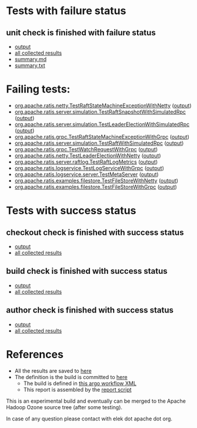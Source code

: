 # Tests with failure status

## unit check is finished with failure status

   * [output](https://raw.githubusercontent.com/elek/ozone-ci/master/ratis/ratis-test-nppbd/unit/output.log)
   * [all collected results](https://github.com/elek/ozone-ci/tree/master/ratis/ratis-test-nppbd/unit)
   * [summary.md](https://github.com/elek/ozone-ci/tree/master/ratis/ratis-test-nppbd/unit/summary.md)
   * [summary.txt](https://github.com/elek/ozone-ci/tree/master/ratis/ratis-test-nppbd/unit/summary.txt)

# Failing tests: 

 * [org.apache.ratis.netty.TestRaftStateMachineExceptionWithNetty](/tmp/log/ratis/ratis-test-nppbd/unit/workdir/ratis-test/org.apache.ratis.netty.TestRaftStateMachineExceptionWithNetty.txt) ([output](/tmp/log/ratis/ratis-test-nppbd/unit/workdir/ratis-test/org.apache.ratis.netty.TestRaftStateMachineExceptionWithNetty-output.txt/))
 * [org.apache.ratis.server.simulation.TestRaftSnapshotWithSimulatedRpc](/tmp/log/ratis/ratis-test-nppbd/unit/workdir/ratis-test/org.apache.ratis.server.simulation.TestRaftSnapshotWithSimulatedRpc.txt) ([output](/tmp/log/ratis/ratis-test-nppbd/unit/workdir/ratis-test/org.apache.ratis.server.simulation.TestRaftSnapshotWithSimulatedRpc-output.txt/))
 * [org.apache.ratis.server.simulation.TestLeaderElectionWithSimulatedRpc](/tmp/log/ratis/ratis-test-nppbd/unit/workdir/ratis-test/org.apache.ratis.server.simulation.TestLeaderElectionWithSimulatedRpc.txt) ([output](/tmp/log/ratis/ratis-test-nppbd/unit/workdir/ratis-test/org.apache.ratis.server.simulation.TestLeaderElectionWithSimulatedRpc-output.txt/))
 * [org.apache.ratis.grpc.TestRaftStateMachineExceptionWithGrpc](/tmp/log/ratis/ratis-test-nppbd/unit/workdir/ratis-test/org.apache.ratis.grpc.TestRaftStateMachineExceptionWithGrpc.txt) ([output](/tmp/log/ratis/ratis-test-nppbd/unit/workdir/ratis-test/org.apache.ratis.grpc.TestRaftStateMachineExceptionWithGrpc-output.txt/))
 * [org.apache.ratis.server.simulation.TestRaftWithSimulatedRpc](/tmp/log/ratis/ratis-test-nppbd/unit/workdir/ratis-test/org.apache.ratis.server.simulation.TestRaftWithSimulatedRpc.txt) ([output](/tmp/log/ratis/ratis-test-nppbd/unit/workdir/ratis-test/org.apache.ratis.server.simulation.TestRaftWithSimulatedRpc-output.txt/))
 * [org.apache.ratis.grpc.TestWatchRequestWithGrpc](/tmp/log/ratis/ratis-test-nppbd/unit/workdir/ratis-test/org.apache.ratis.grpc.TestWatchRequestWithGrpc.txt) ([output](/tmp/log/ratis/ratis-test-nppbd/unit/workdir/ratis-test/org.apache.ratis.grpc.TestWatchRequestWithGrpc-output.txt/))
 * [org.apache.ratis.netty.TestLeaderElectionWithNetty](/tmp/log/ratis/ratis-test-nppbd/unit/workdir/ratis-test/org.apache.ratis.netty.TestLeaderElectionWithNetty.txt) ([output](/tmp/log/ratis/ratis-test-nppbd/unit/workdir/ratis-test/org.apache.ratis.netty.TestLeaderElectionWithNetty-output.txt/))
 * [org.apache.ratis.server.raftlog.TestRaftLogMetrics](/tmp/log/ratis/ratis-test-nppbd/unit/workdir/ratis-test/org.apache.ratis.server.raftlog.TestRaftLogMetrics.txt) ([output](/tmp/log/ratis/ratis-test-nppbd/unit/workdir/ratis-test/org.apache.ratis.server.raftlog.TestRaftLogMetrics-output.txt/))
 * [org.apache.ratis.logservice.TestLogServiceWithGrpc](/tmp/log/ratis/ratis-test-nppbd/unit/workdir/ratis-logservice/org.apache.ratis.logservice.TestLogServiceWithGrpc.txt) ([output](/tmp/log/ratis/ratis-test-nppbd/unit/workdir/ratis-logservice/org.apache.ratis.logservice.TestLogServiceWithGrpc-output.txt/))
 * [org.apache.ratis.logservice.server.TestMetaServer](/tmp/log/ratis/ratis-test-nppbd/unit/workdir/ratis-logservice/org.apache.ratis.logservice.server.TestMetaServer.txt) ([output](/tmp/log/ratis/ratis-test-nppbd/unit/workdir/ratis-logservice/org.apache.ratis.logservice.server.TestMetaServer-output.txt/))
 * [org.apache.ratis.examples.filestore.TestFileStoreWithNetty](/tmp/log/ratis/ratis-test-nppbd/unit/workdir/ratis-examples/org.apache.ratis.examples.filestore.TestFileStoreWithNetty.txt) ([output](/tmp/log/ratis/ratis-test-nppbd/unit/workdir/ratis-examples/org.apache.ratis.examples.filestore.TestFileStoreWithNetty-output.txt/))
 * [org.apache.ratis.examples.filestore.TestFileStoreWithGrpc](/tmp/log/ratis/ratis-test-nppbd/unit/workdir/ratis-examples/org.apache.ratis.examples.filestore.TestFileStoreWithGrpc.txt) ([output](/tmp/log/ratis/ratis-test-nppbd/unit/workdir/ratis-examples/org.apache.ratis.examples.filestore.TestFileStoreWithGrpc-output.txt/))


# Tests with success status

## checkout check is finished with success status

   * [output](https://raw.githubusercontent.com/elek/ozone-ci/master/ratis/ratis-test-nppbd/checkout/output.log)
   * [all collected results](https://github.com/elek/ozone-ci/tree/master/ratis/ratis-test-nppbd/checkout)


## build check is finished with success status

   * [output](https://raw.githubusercontent.com/elek/ozone-ci/master/ratis/ratis-test-nppbd/build/output.log)
   * [all collected results](https://github.com/elek/ozone-ci/tree/master/ratis/ratis-test-nppbd/build)


## author check is finished with success status

   * [output](https://raw.githubusercontent.com/elek/ozone-ci/master/ratis/ratis-test-nppbd/author/output.log)
   * [all collected results](https://github.com/elek/ozone-ci/tree/master/ratis/ratis-test-nppbd/author)




# References

 * All the results are saved to [here](https://github.com/elek/ozone-ci/tree/master/ratis/ratis-test-nppbd/)
 * The definition is the build is committed to [here](https://github.com/elek/argo-ozone)
    * The build is defined in [this argo workflow XML](https://github.com/elek/argo-ozone/blob/master/ozone-build.yaml)
    * This report is assembled by the [report script](https://github.com/elek/argo-ozone/blob/master/scripts/report.sh)

This is an experimental build and eventually can be merged to the Apache Hadoop Ozone source tree (after some testing).

In case of any question please contact with elek dot apache dot org.
